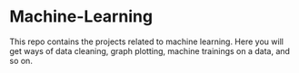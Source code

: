 # Machine-Learning
This repo contains the projects related to machine learning. Here you will get ways of data cleaning, graph plotting, machine trainings on a data, and so on.
